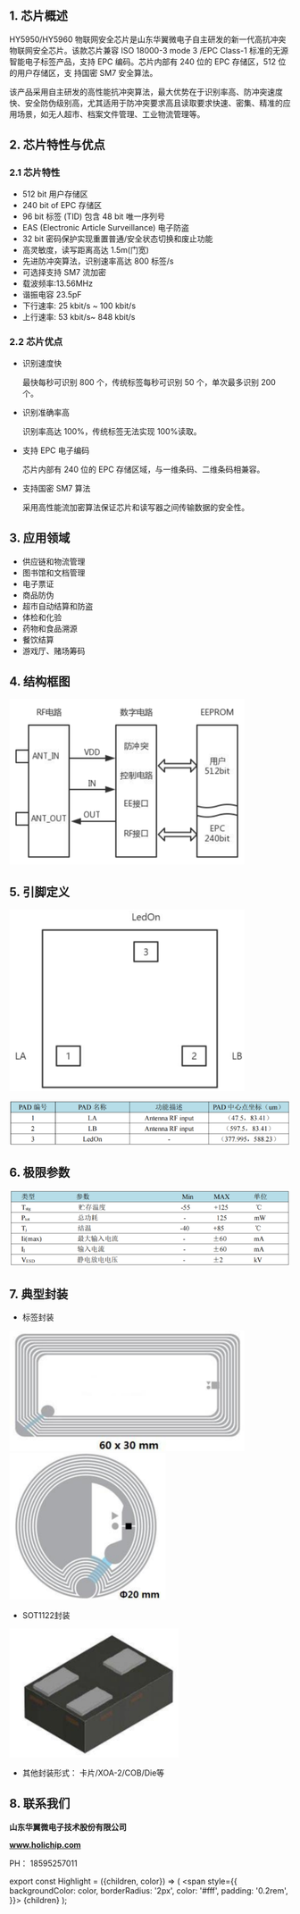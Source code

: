 
## 1. 芯片概述

HY5950/HY5960 物联网安全芯片是山东华翼微电子自主研发的新一代<Highlight color="#25c2a0">高抗冲突物联网安全芯片</Highlight>。该款芯片兼容 ISO 18000-3 mode 3 /EPC Class-1 标准的无源智能电子标签产品，支持 EPC 编码。芯片内部有 240 位的 EPC 存储区，512 位的用户存储区，支
持国密 SM7 安全算法。

该产品采用自主研发的高性能抗冲突算法，最大优势在于识别率高、防冲突速度快、安全防伪级别高，尤其适用于防冲突要求高且读取要求快速、密集、精准的应用场景，如无人超市、档案文件管理、工业物流管理等。

## 2. 芯片特性与优点

### 2.1 芯片特性

- 512 bit 用户存储区
- 240 bit of EPC 存储区
- 96 bit 标签 (TID) 包含 48 bit 唯一序列号
- EAS (Electronic Article Surveillance) 电子防盗
- 32 bit 密码保护实现重置普通/安全状态切换和废止功能
- 高灵敏度，读写距离高达 1.5m(门宽)
- 先进防冲突算法，识别速率高达 800 标签/s
- 可选择支持 SM7 流加密
- 载波频率:13.56MHz
- 谐振电容 23.5pF
- 下行速率: 25 kbit/s ~ 100 kbit/s
- 上行速率: 53 kbit/s~ 848 kbit/s

### 2.2 芯片优点

- 识别速度快

    最快每秒可识别 800 个，传统标签每秒可识别 50 个，单次最多识别 200 个。

- 识别准确率高

    识别率高达 100%，传统标签无法实现 100%读取。

- 支持 EPC 电子编码

    芯片内部有 240 位的 EPC 存储区域，与一维条码、二维条码相兼容。

- 支持国密 SM7 算法

    采用高性能流加密算法保证芯片和读写器之间传输数据的安全性。


## 3. 应用领域

- 供应链和物流管理
- 图书馆和文档管理
- 电子票证
- 商品防伪
- 超市自动结算和防盗
- 体检和化验
- 药物和食品溯源
- 餐饮结算
- 游戏厅、赌场筹码


## 4. 结构框图

![img](../../../static/img/document/HY59601.png)


## 5. 引脚定义

![img](../../../static/img/document/HY59602.png)

![img](../../../static/img/document/HY59603.png)


## 6. 极限参数

![img](../../../static/img/document/HY59604.png)




## 7. 典型封装

- 标签封装

![img](../../../static/img/document/HY59605.png)
![img](../../../static/img/document/HY59606.png)

- SOT1122封装

![img](../../../static/img/document/HY59607.png)

- 其他封装形式：  卡片/XOA-2/COB/Die等


## 8. 联系我们

**山东华翼微电子技术股份有限公司**

**www.holichip.com**

<Highlight color="#25c2a0"> PH： 18595257011</Highlight> 


export const Highlight = ({children, color}) => (
  <span
    style={{
      backgroundColor: color,
      borderRadius: '2px',
      color: '#fff',
      padding: '0.2rem',
    }}>
    {children}
  </span>
);